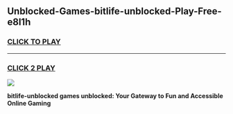 
## Unblocked-Games-bitlife-unblocked-Play-Free-e8l1h
<h3>
<a href="https://premium76.site?title=bitlife-unblocked&ref=10A">CLICK TO PLAY</a></h3>
<hr>

<h3>
<a href="https://premium76.site?title=bitlife-unblocked&ref=10A">CLICK 2 PLAY</a>
  
</h3>

<a href="https://premium76.site?title=bitlife-unblocked&ref=10A"><img src="https://clearcache.store/games.png"></a>


**bitlife-unblocked games unblocked: Your Gateway to Fun and Accessible Online Gaming**
